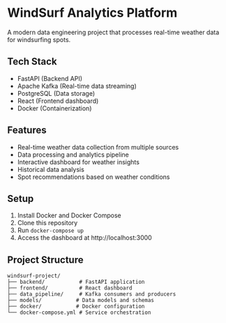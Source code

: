# WindSurf Analytics Platform

A modern data engineering project that processes real-time weather data for windsurfing spots.

## Tech Stack
- FastAPI (Backend API)
- Apache Kafka (Real-time data streaming)
- PostgreSQL (Data storage)
- React (Frontend dashboard)
- Docker (Containerization)

## Features
- Real-time weather data collection from multiple sources
- Data processing and analytics pipeline
- Interactive dashboard for weather insights
- Historical data analysis
- Spot recommendations based on weather conditions

## Setup
1. Install Docker and Docker Compose
2. Clone this repository
3. Run `docker-compose up`
4. Access the dashboard at http://localhost:3000

## Project Structure
```
windsurf-project/
├── backend/           # FastAPI application
├── frontend/          # React dashboard
├── data_pipeline/     # Kafka consumers and producers
├── models/           # Data models and schemas
├── docker/           # Docker configuration
└── docker-compose.yml # Service orchestration
```
